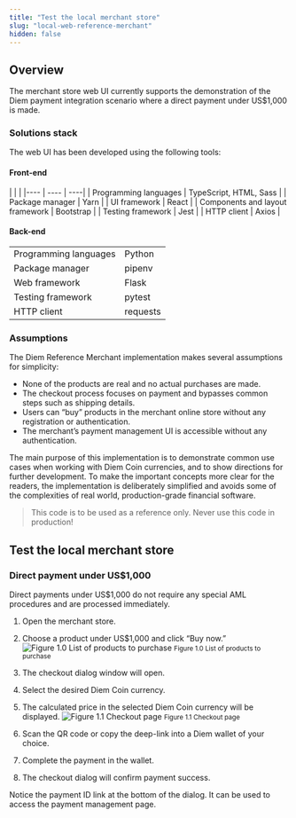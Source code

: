 ```yaml
---
title: "Test the local merchant store"
slug: "local-web-reference-merchant"
hidden: false
---
```

## Overview

The merchant store web UI currently supports the demonstration of the Diem payment integration scenario where a direct payment under US$1,000 is made. 

### Solutions stack

The web UI has been developed using the following tools:

#### Front-end

| | |
|---- | ---- | ----|
| Programming languages | TypeScript, HTML, Sass |
| Package manager | Yarn |
| UI framework | React |
| Components and layout framework | Bootstrap |
| Testing framework | Jest |
| HTTP client | Axios |


#### Back-end

| | |
| --- | ---- |
| Programming languages | Python |
| Package manager | pipenv |
| Web framework | Flask |
| Testing framework | pytest |
| HTTP client | requests |


### Assumptions

The Diem Reference Merchant implementation makes several assumptions for simplicity:

* None of the products are real and no actual purchases are made.
* The checkout process focuses on payment and bypasses common steps such as shipping details.
* Users can “buy” products in the merchant online store without any registration or authentication.
* The merchant’s payment management UI is accessible without any authentication.

The main purpose of this implementation is to demonstrate common use cases when working with Diem Coin currencies, and to show directions for further development. To make the important concepts more clear for the readers, the implementation is deliberately simplified and avoids some of the complexities of real world, production-grade financial software.

<BlockQuote type="danger">
 This code is to be used as a reference only. Never use this code in production! 
</BlockQuote>

## Test the local merchant store

### Direct payment under US$1,000
Direct payments under US$1,000 do not require any special AML procedures and are processed immediately.

1. Open the merchant store.
2. Choose a product under US$1,000 and click “Buy now.” 
![Figure 1.0 List of products to purchase](https://files.readme.io/6ea498d-merchant-buy.svg)
<small className="figure">Figure 1.0 List of products to purchase</small>

3. The checkout dialog window will open. 
4. Select the desired Diem Coin currency.
5. The calculated price in the selected Diem Coin currency will be displayed. 
![Figure 1.1 Checkout page](https://files.readme.io/e8d52aa-merchant-checkout.svg)
<small className="figure">Figure 1.1 Checkout page</small>

6. Scan the QR code or copy the deep-link into a Diem wallet of your choice.
7. Complete the payment in the wallet.
8. The checkout dialog will confirm payment success.

Notice the payment ID link at the bottom of the dialog. It can be used to access the payment management page.